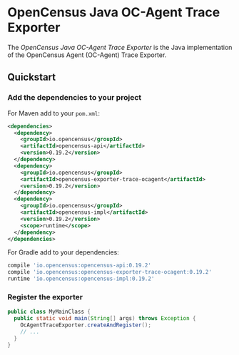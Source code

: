 # OpenCensus Java OC-Agent Trace Exporter

The *OpenCensus Java OC-Agent Trace Exporter* is the Java implementation of the OpenCensus Agent
(OC-Agent) Trace Exporter.

## Quickstart

### Add the dependencies to your project

For Maven add to your `pom.xml`:
```xml
<dependencies>
  <dependency>
    <groupId>io.opencensus</groupId>
    <artifactId>opencensus-api</artifactId>
    <version>0.19.2</version>
  </dependency>
  <dependency>
    <groupId>io.opencensus</groupId>
    <artifactId>opencensus-exporter-trace-ocagent</artifactId>
    <version>0.19.2</version>
  </dependency>
  <dependency>
    <groupId>io.opencensus</groupId>
    <artifactId>opencensus-impl</artifactId>
    <version>0.19.2</version>
    <scope>runtime</scope>
  </dependency>
</dependencies>
```

For Gradle add to your dependencies:
```groovy
compile 'io.opencensus:opencensus-api:0.19.2'
compile 'io.opencensus:opencensus-exporter-trace-ocagent:0.19.2'
runtime 'io.opencensus:opencensus-impl:0.19.2'
```

### Register the exporter

```java
public class MyMainClass {
  public static void main(String[] args) throws Exception {
    OcAgentTraceExporter.createAndRegister();
    // ...
  }
}
```
